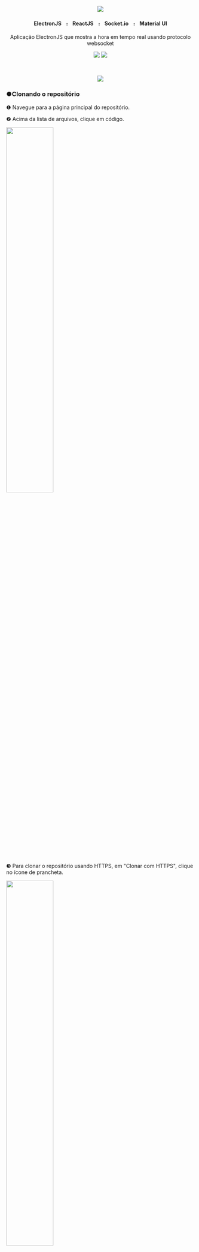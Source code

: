 <p align="center">
    <img src="https://github.com/4lex-passos/Electron-with-ReactJs-Clock/blob/master/public/README-HEADER-TEMPLATE-2000x614.png" />
</p>

<h4 align="center">
    ElectronJSㅤ᎓ㅤReactJSㅤ᎓ㅤSocket.ioㅤ᎓ㅤMaterial UI
</h4>

<p align="center">Aplicação ElectronJS que mostra a hora em tempo real usando protocolo websocket</p>

<p align="center">
    <img src="https://img.shields.io/static/v1?label=Status&message=FINISHED&color=09c89f&style=for-the-badge&logo=ghost"/>
    <img src="https://img.shields.io/static/v1?label=License&message=Mit&color=09c89f&style=for-the-badge&logo=Ghost"/>
</p>

</br>

<p align="center">
    <img src="https://github.com/4lex-passos/Realtime_Clock_FRONT-END/blob/master/public/README-TITLES-TEMPLATE.png" />
</p>

### ●Clonando o repositório

❶ Navegue para a página principal do repositório.

❷ Acima da lista de arquivos, clique em código.
</br>
<p>
    <img width ="50%" src="https://docs.github.com/assets/images/help/repository/code-button.png" />
</p>

❸ Para clonar o repositório usando HTTPS, em "Clonar com HTTPS", clique no ícone de prancheta.
</br>
<p>
    <img width ="50%" src="https://docs.github.com/assets/images/help/repository/https-url-clone.png" />
</p>

❹ Abra Git Bash.

❺ Altere o diretório de trabalho atual para o local em que deseja ter o diretório clonado.

❻ Digite git clone (clonar git) e cole a URL deste repositório:

```sh
$ git clone https://github.com/4lex-passos/Realtime_Clock_FRONT-END.git
```

❼ Pressione Enter para criar seu clone local.

</br>

## 🚀 Execução

❶ Abra o projeto no VsCode.

### ●Instalando as dependências

❷ No terminal digite:

```sh
npm install
```
Para instalar todas as dependências.

### ●Iniciando o app

❸ No terminal digite:

```sh
npm run build
```
❹ Abra outro terminal em paralelo e digite:

```sh
npm start
```

Para iniciar a aplicação.

🎉 E PRONTO, PARABÉNS 🎊
